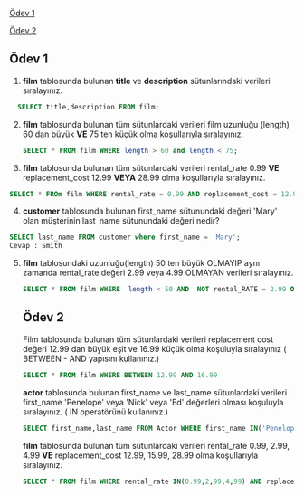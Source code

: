<a href='#Ödev 1'>Ödev 1</a><br>

<a href='#Ödev 2'>Ödev 2</a><br>



## Ödev 1

1. **film** tablosunda bulunan **title** ve **description** sütunlarındaki verileri sıralayınız. 

```sql
  SELECT title,description FROM film;
```

2. **film** tablosunda bulunan tüm sütunlardaki verileri film uzunluğu (length) 60 dan büyük **VE** 75 ten küçük olma koşullarıyla sıralayınız.

   ```sql
   SELECT * FROM film WHERE length > 60 and length < 75;
   ```

3. **film** tablosunda bulunan tüm sütunlardaki verileri rental_rate 0.99 **VE** replacement_cost 12.99 **VEYA** 28.99 olma koşullarıyla sıralayınız.

```sql
SELECT * FROm film WHERE rental_rate = 0.99 AND replacement_cost = 12.99 OR replacement_cost = 28.99
```

4. **customer** tablosunda bulunan first_name sütunundaki değeri 'Mary' olan müşterinin last_name sütunundaki değeri nedir?

```sql
SELECT last_name FROM customer where first_name = 'Mary';
Cevap : Smith
```

5. **film** tablosundaki uzunluğu(length) 50 ten büyük OLMAYIP aynı zamanda rental_rate değeri 2.99 veya 4.99 OLMAYAN verileri sıralayınız.

   ```sql
   SELECT * FROM film WHERE  length < 50 AND  NOT rental_RATE = 2.99 OR NOT rental_rate = 4.99
   ```

   ## Ödev 2

   Film tablosunda bulunan tüm sütunlardaki verileri replacement cost değeri 12.99 dan büyük eşit ve 16.99 küçük olma koşuluyla sıralayınız ( BETWEEN - AND yapısını kullanınız.)

   ```sql
   SELECT * FROM film WHERE BETWEEN 12.99 AND 16.99
   ```

    **actor** tablosunda bulunan first_name ve last_name sütunlardaki verileri first_name 'Penelope' veya 'Nick' veya 'Ed' değerleri olması koşuluyla sıralayınız. ( IN operatörünü kullanınız.)

   ```sql
   SELECT first_name,last_name FROM Actor WHERE first_name IN('Penelope','Nick','Ed');
   ```

   **film** tablosunda bulunan tüm sütunlardaki verileri rental_rate 0.99, 2.99, 4.99 **VE** replacement_cost 12.99, 15.99, 28.99 olma koşullarıyla sıralayınız.

   ```sql
   SELECT * FROM film WHERE rental_rate IN(0.99,2,99,4,99) AND replacement_cost IN(12.99,15.99,28.99);
   ```

   